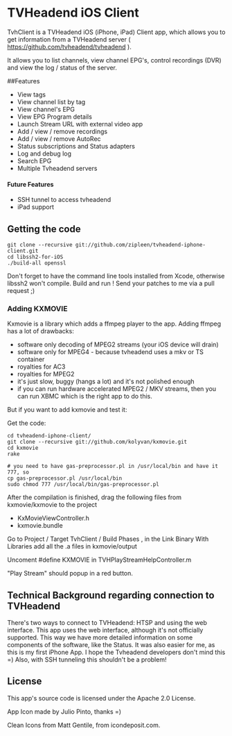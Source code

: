 TVHeadend iOS Client
=======================

TvhClient is a TVHeadend iOS (iPhone, iPad) Client app, which allows you to get information from a TVHeadend server ( https://github.com/tvheadend/tvheadend ).

It allows you to list channels, view channel EPG's, control recordings (DVR) and view the log / status of the server.

##Features
- View tags
- View channel list by tag
- View channel's EPG
- View EPG Program details
- Launch Stream URL with external video app
- Add / view / remove recordings
- Add / view / remove AutoRec
- Status subscriptions and Status adapters
- Log and debug log
- Search EPG
- Multiple Tvheadend servers

#### Future Features
- SSH tunnel to access tvheadend
- iPad support



## Getting the code

    git clone --recursive git://github.com/zipleen/tvheadend-iphone-client.git
    cd libssh2-for-iOS
    ./build-all openssl

Don't forget to have the command line tools installed from Xcode, otherwise libssh2 won't compile.
Build and run ! Send your patches to me via a pull request ;)

### Adding KXMOVIE

Kxmovie is a library which adds a ffmpeg player to the app. Adding ffmpeg has a lot of drawbacks:
- software only decoding of MPEG2 streams (your iOS device will drain)
- software only for MPEG4 - because tvheadend uses a mkv or TS container
- royalties for AC3
- royalties for MPEG2
- it's just slow, buggy (hangs a lot) and it's not polished enough
- if you can run hardware accelerated MPEG2 / MKV streams, then you can run XBMC which is the right app to do this.

But if you want to add kxmovie and test it:

Get the code:
    
    cd tvheadend-iphone-client/
    git clone --recursive git://github.com/kolyvan/kxmovie.git
    cd kxmovie
    rake

    # you need to have gas-preprocessor.pl in /usr/local/bin and have it 777, so 
    cp gas-preprocessor.pl /usr/local/bin
    sudo chmod 777 /usr/local/bin/gas-preprocessor.pl 

After the compilation is finished, drag the following files from kxmovie/kxmovie to the project
- KxMovieViewController.h
- kxmovie.bundle 

Go to Project / Target TvhClient / Build Phases , in the Link Binary With Libraries add all the .a files in kxmovie/output

Uncoment #define KXMOVIE in TVHPlayStreamHelpController.m

"Play Stream" should popup in a red button.

## Technical Background regarding connection to TVHeadend

There's two ways to connect to TVHeadend: HTSP and using the web interface. This app uses the web interface, although it's not officially supported. This way we have more detailed information on some components of the software, like the Status. It was also easier for me, as this is my first iPhone App. I hope the Tvheadend developers don't mind this =) Also, with SSH tunneling this shouldn't be a problem! 

## License

This app's source code is licensed under the Apache 2.0 License. 

App Icon made by Julio Pinto, thanks =)

Clean Icons from Matt Gentile, from icondeposit.com.

